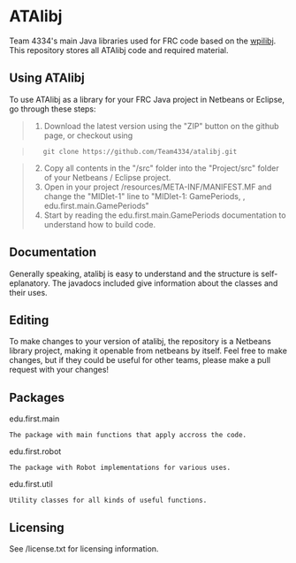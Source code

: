 # ATAlibj

Team 4334's main Java libraries used for FRC code based on the [wpilibj](http://firstforge.wpi.edu/sf/projects/wpilib).
This repository stores all ATAlibj code and required material.

## Using ATAlibj

To use ATAlibj as a library for your FRC Java project in Netbeans or Eclipse, go through these steps:
> 1.  Download the latest version using the "ZIP" button on the github page, or checkout using

>        git clone https://github.com/Team4334/atalibj.git

> 2.  Copy all contents in the "/src" folder into the "Project/src" folder of your Netbeans / Eclipse project.
> 3.  Open in your project /resources/META-INF/MANIFEST.MF and change the "MIDlet-1" line to "MIDlet-1: GamePeriods, , edu.first.main.GamePeriods"
> 4.  Start by reading the edu.first.main.GamePeriods documentation to understand how to build code.

## Documentation

Generally speaking, atalibj is easy to understand and the structure is self-eplanatory. The javadocs included give information about the classes and their uses.

## Editing

To make changes to your version of atalibj, the repository is a Netbeans library project, making it openable from netbeans by itself. Feel free to make changes, but if they could be useful for other teams, please make a pull request with your changes!

## Packages
  edu.first.main

    The package with main functions that apply accross the code.

  edu.first.robot

    The package with Robot implementations for various uses.

  edu.first.util

    Utility classes for all kinds of useful functions.

## Licensing

See /license.txt for licensing information.
